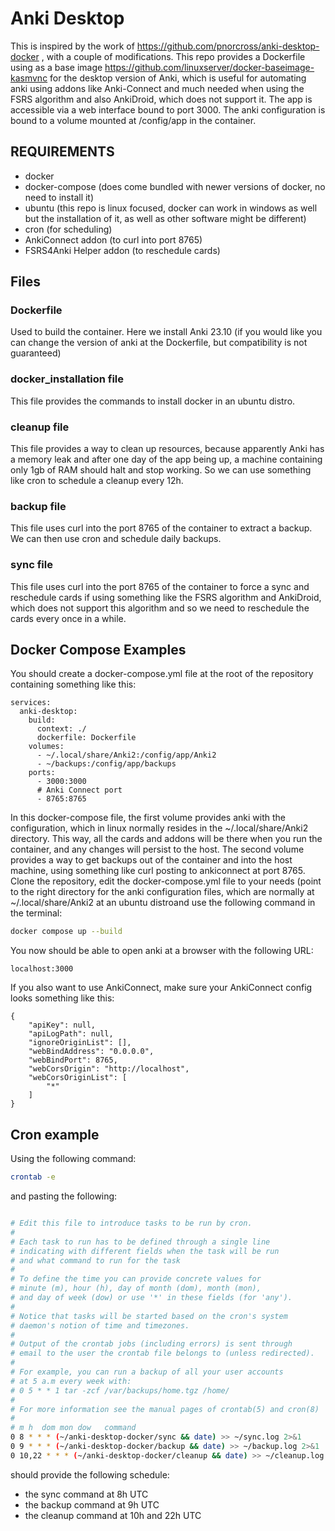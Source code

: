 # Anki Desktop

This is inspired by the work of https://github.com/pnorcross/anki-desktop-docker , with a couple of modifications. This repo provides a Dockerfile using as a base image https://github.com/linuxserver/docker-baseimage-kasmvnc for the desktop version of Anki, which is useful for automating anki using addons like Anki-Connect and much needed when using the FSRS algorithm and also AnkiDroid, which does not support it. The app is accessible via a web interface bound to port 3000. The anki configuration is bound to a volume mounted at /config/app in the container. 

## REQUIREMENTS
- docker
- docker-compose (does come bundled with newer versions of docker, no need to install it)
- ubuntu (this repo is linux focused, docker can work in windows as well but the installation of it, as well as other software might be different)
- cron (for scheduling)
- AnkiConnect addon (to curl into port 8765)
- FSRS4Anki Helper addon (to reschedule cards)


## Files

### Dockerfile

Used to build the container. Here we install Anki 23.10 (if you would like you can change the version of anki at the Dockerfile, but compatibility is not guaranteed)

### docker_installation file
This file provides the commands to install docker in an ubuntu distro.

### cleanup file
This file provides a way to clean up resources, because apparently Anki has a memory leak and after one day of the app being up, a machine containing only 1gb of RAM should halt and stop working. So we can use something like cron to schedule a cleanup every 12h.

### backup file
This file uses curl into the port 8765 of the container to extract a backup. We can then use cron and schedule daily backups.

### sync file
This file uses curl into the port 8765 of the container to force a sync and reschedule cards if using something like the FSRS algorithm and AnkiDroid, which does not support this algorithm and so we need to reschedule the cards every once in a while.

## Docker Compose Examples

You should create a docker-compose.yml file at the root of the repository containing something like this:

```
services: 
  anki-desktop: 
    build: 
      context: ./
      dockerfile: Dockerfile
    volumes:
      - ~/.local/share/Anki2:/config/app/Anki2
      - ~/backups:/config/app/backups
    ports: 
      - 3000:3000
      # Anki Connect port
      - 8765:8765
```

In this docker-compose file, the first volume provides anki with the configuration, which in linux normally resides in the ~/.local/share/Anki2 directory. This way, all the cards and addons will be there when you run the container, and any changes will persist to the host. The second volume provides a way to get backups out of the container and into the host machine, using something like curl posting to ankiconnect at port 8765. Clone the repository, edit the docker-compose.yml file to your needs (point to the right directory for the anki configuration files, which are normally at ~/.local/share/Anki2 at an ubuntu distroand use the following command in the terminal:

```bash
docker compose up --build
```

You now should be able to open anki at a browser with the following URL:
```
localhost:3000
```

If you also want to use AnkiConnect, make sure your AnkiConnect config looks something like this:
```
{
    "apiKey": null,
    "apiLogPath": null,
    "ignoreOriginList": [],
    "webBindAddress": "0.0.0.0",
    "webBindPort": 8765,
    "webCorsOrigin": "http://localhost",
    "webCorsOriginList": [
        "*"
    ]
}
```

## Cron example

Using the following command:
```bash
crontab -e
```

and pasting the following:

```bash

# Edit this file to introduce tasks to be run by cron.
# 
# Each task to run has to be defined through a single line
# indicating with different fields when the task will be run
# and what command to run for the task
# 
# To define the time you can provide concrete values for
# minute (m), hour (h), day of month (dom), month (mon),
# and day of week (dow) or use '*' in these fields (for 'any').
# 
# Notice that tasks will be started based on the cron's system
# daemon's notion of time and timezones.
# 
# Output of the crontab jobs (including errors) is sent through
# email to the user the crontab file belongs to (unless redirected).
# 
# For example, you can run a backup of all your user accounts
# at 5 a.m every week with:
# 0 5 * * 1 tar -zcf /var/backups/home.tgz /home/
# 
# For more information see the manual pages of crontab(5) and cron(8)
# 
# m h  dom mon dow   command
0 8 * * * (~/anki-desktop-docker/sync && date) >> ~/sync.log 2>&1
0 9 * * * (~/anki-desktop-docker/backup && date) >> ~/backup.log 2>&1
0 10,22 * * * (~/anki-desktop-docker/cleanup && date) >> ~/cleanup.log 2>&1

```

should provide the following schedule:
- the sync command at 8h UTC
- the backup command at 9h UTC
- the cleanup command at 10h and 22h UTC

